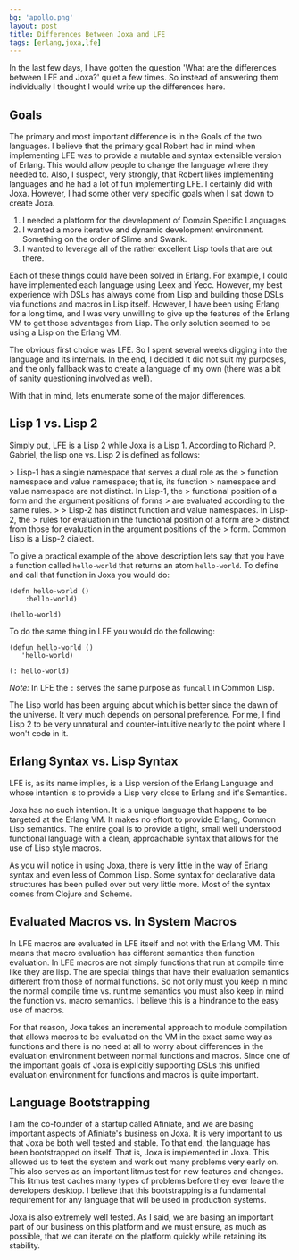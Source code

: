 ```yaml
---
bg: 'apollo.png'
layout: post
title: Differences Between Joxa and LFE
tags: [erlang,joxa,lfe]
---
```


In the last few days, I have gotten the question 'What are the
differences between LFE and Joxa?' quiet a few times. So instead of
answering them individually I thought I would write up the differences
here.

Goals
-----

The primary and most important difference is in the Goals of the two
languages. I believe that the primary goal Robert had in mind when
implementing LFE was to provide a mutable and syntax extensible
version of Erlang. This would allow people to change the language
where they needed to. Also, I suspect, very strongly, that Robert likes
implementing languages and he had a lot of fun implementing LFE. I
certainly did with Joxa. However, I had some other very specific goals
when I sat down to create Joxa.

1. I needed a platform for the development of Domain Specific
   Languages.
2. I wanted a more iterative and dynamic development
   environment. Something on the order of Slime and Swank.
3. I wanted to leverage all of the rather excellent Lisp tools that are
   out there.

Each of these things could have been solved in Erlang. For example, I
could have implemented each language using Leex and Yecc. However, my
best experience with DSLs has always come from Lisp and building those
DSLs via functions and macros in Lisp itself. However, I have been
using Erlang for a long time, and I was very unwilling to give up the
features of the Erlang VM to get those advantages from Lisp. The only
solution seemed to be using a Lisp on the Erlang VM.

The obvious first choice was LFE. So I spent several weeks digging
into the language and its internals. In the end, I decided it did not
suit my purposes, and the only fallback was to create a language of my
own (there was a bit of sanity questioning involved as well).

With that in mind, lets enumerate some of the major differences.

Lisp 1 vs. Lisp 2
----------------

Simply put, LFE is a Lisp 2 while Joxa is a Lisp 1. According to
Richard P. Gabriel, the lisp one vs. Lisp 2 is defined as follows:

&gt; Lisp-1 has a single namespace that serves a dual role as the
&gt; function namespace and value namespace; that is, its function
&gt; namespace and value namespace are not distinct. In Lisp-1, the
&gt; functional position of a form and the argument positions of forms
&gt; are evaluated according to the same rules.
&gt;
&gt; Lisp-2 has distinct function and value namespaces. In Lisp-2, the
&gt; rules for evaluation in the functional position of a form are
&gt; distinct from those for evaluation in the argument positions of the
&gt; form. Common Lisp is a Lisp-2 dialect.

To give a practical example of the above description lets say that you
have a function called `hello-world` that returns an atom
`hello-world`. To define and call that function in Joxa you would do:

    (defn hello-world ()
        :hello-world)

    (hello-world)

To do the same thing in LFE you would do the following:

    (defun hello-world ()
       'hello-world)

    (: hello-world)

*Note:* In LFE the `:` serves the same purpose as `funcall` in Common Lisp.

The Lisp world has been arguing about which is better since the dawn
of the universe. It very much depends on personal preference. For me,
I find Lisp 2 to be very unnatural and counter-intuitive nearly to the
point where I won't code in it.

Erlang Syntax vs. Lisp Syntax
----------------------------

LFE is, as its name implies, is a Lisp version of the Erlang Language
and whose intention is to provide a Lisp very close to Erlang and it's
Semantics.

Joxa has no such intention. It is a unique language that happens to be
targeted at the Erlang VM. It makes no effort to provide Erlang,
Common Lisp semantics. The entire goal is to provide a tight, small
well understood functional language with a clean, approachable syntax
that allows for the use of Lisp style macros.

As you will notice in using Joxa, there is very little in the way of
Erlang syntax and even less of Common Lisp. Some syntax for
declarative data structures has been pulled over but very little
more. Most of the syntax comes from Clojure and Scheme.

Evaluated Macros vs. In System Macros
------------------------------------

In LFE macros are evaluated in LFE itself and not with the Erlang
VM. This means that macro evaluation has different semantics then
function evaluation. In LFE macros are not simply functions that run
at compile time like they are lisp. The are special things that have
their evaluation semantics different from those of normal
functions. So not only must you keep in mind the normal compile time
vs. runtime semantics you must also keep in mind the function vs. macro
semantics. I believe this is a hindrance to the easy use of macros.

For that reason, Joxa takes an incremental approach to module
compilation that allows macros to be evaluated on the VM in the exact
same way as functions and there is no need at all to worry about
differences in the evaluation environment between normal functions and
macros. Since one of the important goals of Joxa is explicitly
supporting DSLs this unified evaluation environment for functions and
macros is quite important.

Language Bootstrapping
----------------------

I am the co-founder of a startup called Afiniate, and we are basing
important aspects of Afiniate's business on Joxa. It is very important
to us that Joxa be both well tested and stable. To that end, the
language has been bootstrapped on itself. That is, Joxa is implemented
in Joxa. This allowed us to test the system and work out many problems
very early on. This also serves as an important litmus test for new
features and changes. This litmus test caches many types of problems
before they ever leave the developers desktop. I believe that this
bootstrapping is a fundamental requirement for any language that will
be used in production systems.

Joxa is also extremely well tested. As I said, we are basing an
important part of our business on this platform and we must ensure, as
much as possible, that we can iterate on the platform quickly while
retaining its stability.